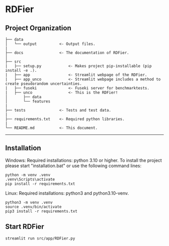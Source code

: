 RDFier
======


Project Organization
--------------------

    ├── data
    │   └── output          <- Output files.
    |
    ├── docs                <- The documentation of RDFier.
    │  
    ├── src
    |   ├── setup.py            <- Makes project pip-installable (pip install -e .).
    |   ├── app                 <- Streamlit webpage of the RDFier.
    |   ├── app_unco            <- Streamlit webpage includes a method to create pseudorandom uncertainties.
    |   ├── fuseki              <- Fuseki server for benchmarktests.
    |   ├── unco                <- This is the RDFier!
    │       ├── data
    │       └── features
    |
    ├── tests               <- Tests and test data.
    |
    ├── requirements.txt    <- Required python libraries.
    |
    └── README.md           <- This document.

--------

Installation
------------
Windows:
Required installations: python 3.10 or higher. To install the project please start "installation.bat" or use the following command lines:
```shell
python -m venv .venv
.venv\Scripts\activate
pip install -r requirements.txt
```

Linux:
Required installations: python3 and python3.10-venv.
```shell
python3 -m venv .venv
source .venv/bin/activate
pip3 install -r requirements.txt
```

Start RDFier
------------
```shell
streamlit run src/app/RDFier.py
```

